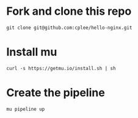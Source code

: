 # Fork and clone this repo
```
git clone git@github.com:cplee/hello-nginx.git
```

# Install mu
```
curl -s https://getmu.io/install.sh | sh
```

# Create the pipeline
```
mu pipeline up
```
